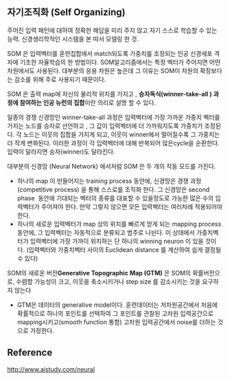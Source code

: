 ## **자기조직화 (Self Organizing)** 

주어진 입력 패턴에 대하여 정확한 해답을 미리 주지 않고 자기 스스로 학습할 수 있는 능력. 신경생리학적인 시스템을 본 따서 모델링 한 것.

SOM 은 입력벡터를 훈련집합에서 match되도록 가중치를 조정되는 인공 신경세포 격자에 기초한 자율학습의 한 방법이다. SOM알고리즘에서는 특정 벡터가 주어지면 어떤 차원에서도 사용된다. 대부분의 응용 차원은 높은데 그 이유는 SOM이 차원의 확장보다는 감소를 위해 주로 사용되기 때문이다.

SOM 은 출력 map에 자신의 물리적 위치를 가지고 , **승자독식(winner-take-all ) 과정에 참여하는 인공 뉴런의 집합**이란 의리로 설명 할 수 있다. 

일종의 경쟁 신경망인 winner-take-all 과정은 입력벡터에 가장 가까운 가중치 벡터를 가지는 노드를 승자로 선언하고 , 그 값이 입력벡터에 더 가까워지도록 가중치가 조정된다. 각 노드는 이웃의 집합을 가지게 되고, 이웃이 winner에서 멀어질수록 그 가중치는 더 작게 변화된다. 이러한 과정이 각 입력벡터에 대해 반복되어 많은cycle을 순환한다. 입력이 달라지면 승자(winner)도 달라진다.

대부분의 신경망 (Neural Network) 에서처럼 SOM 은 두 개의 작동 모드를 가진다.

- 하나의 map 이 만들어지는 training process 동안에, 신경망은 경쟁 과정 (competitive process) 을 통해 스스로를 조직화 한다. 그 신경망은 second phase  동안에 기대되는 벡터의 종류를 대표할 수 있을정도로 가능한 많은 수의 입력벡터가 주어져야 한다. 만약 그렇지 않으면 모든 입력벡터는 여러차례 적용되어야 한다.  
- 하나의 새로운 입력벡터가 map 상의 위치를 빠르게 얻게 되는 mapping process 동안에, 그 입력벡터는 자동적으로 분류되고 범주로 나뉜다. 이 상태에서 가중치벡터가 입력벡터에 가장 가까이 위치하는 단 하나의 winning neuron 이 있을 것이다. (입력벡터와 가중치벡터 사이의 Euclidean distance 를 계산하여 쉽게 결정될 수 있다) 

SOM의 새로운 버전**Generative Topographic Map (GTM)** 은 SOM의 확률버전으로, 수렴할 가능성이 크고, 이웃을 축소시키거나 step size 를 감소시키는 것을 요구하지 않는다 

- GTM은 데이터의 generative model이다. 훈련데이터는 저차원공간에서 처음에 확률적으로 하나의 포인트를 선택하여 그 포인트를 관찰된 고차원 입력공간으로 mapping시키고(smooth function 통함) 고차원 입력공간에서 noise를 더하는 것으로 가정한다.


## Reference
http://www.aistudy.com/neural
